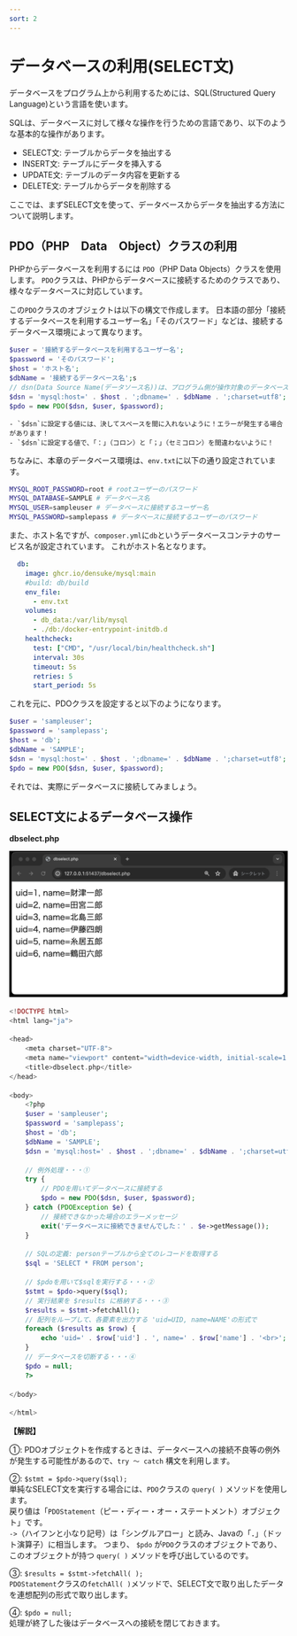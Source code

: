 ```yaml
---
sort: 2
---
```

# データベースの利用(SELECT文)

データベースをプログラム上から利用するためには、SQL(Structured Query Language)という言語を使います。

SQLは、データベースに対して様々な操作を行うための言語であり、以下のような基本的な操作があります。

- SELECT文: テーブルからデータを抽出する
- INSERT文: テーブルにデータを挿入する
- UPDATE文: テーブルのデータ内容を更新する
- DELETE文: テーブルからデータを削除する

ここでは、まずSELECT文を使って、データベースからデータを抽出する方法について説明します。

## PDO（PHP　Data　Object）クラスの利用

PHPからデータベースを利用するには `PDO`（PHP Data Objects）クラスを使用します。
`PDO`クラスは、PHPからデータベースに接続するためのクラスであり、様々なデータベースに対応しています。

この`PDO`クラスのオブジェクトは以下の構文で作成します。
日本語の部分「接続するデータベースを利用するユーザー名」「そのパスワード」などは、接続するデータベース環境によって異なります。

```php
$user = '接続するデータベースを利用するユーザー名';
$password = 'そのパスワード';
$host = 'ホスト名';
$dbName = '接続するデータベース名';s
// dsn(Data Source Name(データソース名))は、プログラム側が操作対象のデータベースを指定するための識別名
$dsn = 'mysql:host=' . $host . ';dbname=' . $dbName . ';charset=utf8'; 
$pdo = new PDO($dsn, $user, $password);
```

```tip
- `$dsn`に設定する値には、決してスペースを間に入れないように！エラーが発生する場合があります！
- `$dsn`に設定する値で、「：」（コロン）と「；」（セミコロン）を間違わないように！
```

ちなみに、本章のデータベース環境は、`env.txt`に以下の通り設定されています。

```bash
MYSQL_ROOT_PASSWORD=root # rootユーザーのパスワード
MYSQL_DATABASE=SAMPLE # データベース名
MYSQL_USER=sampleuser # データベースに接続するユーザー名    
MYSQL_PASSWORD=samplepass # データベースに接続するユーザーのパスワード
```

また、ホスト名ですが、`composer.yml`に`db`というデータベースコンテナのサービス名が設定されています。
これがホスト名となります。

```yaml
  db:
    image: ghcr.io/densuke/mysql:main
    #build: db/build
    env_file:
      - env.txt
    volumes:
      - db_data:/var/lib/mysql
      - ./db:/docker-entrypoint-initdb.d
    healthcheck:
      test: ["CMD", "/usr/local/bin/healthcheck.sh"]
      interval: 30s
      timeout: 5s
      retries: 5
      start_period: 5s
```

これを元に、PDOクラスを設定すると以下のようになります。

```php
$user = 'sampleuser';
$password = 'samplepass';
$host = 'db';
$dbName = 'SAMPLE';
$dsn = 'mysql:host=' . $host . ';dbname=' . $dbName . ';charset=utf8';
$pdo = new PDO($dsn, $user, $password);
```

それでは、実際にデータベースに接続してみましょう。

## SELECT文によるデータベース操作

**dbselect.php**

![](./images/dbselect_display.png)

```php
<!DOCTYPE html>
<html lang="ja">

<head>
    <meta charset="UTF-8">
    <meta name="viewport" content="width=device-width, initial-scale=1.0">
    <title>dbselect.php</title>
</head>

<body>
    <?php
    $user = 'sampleuser';
    $password = 'samplepass';
    $host = 'db';
    $dbName = 'SAMPLE';
    $dsn = 'mysql:host=' . $host . ';dbname=' . $dbName . ';charset=utf8';

    // 例外処理・・・①
    try {
        // PDOを用いてデータベースに接続する
        $pdo = new PDO($dsn, $user, $password);
    } catch (PDOException $e) {
        // 接続できなかった場合のエラーメッセージ
        exit('データベースに接続できませんでした：' . $e->getMessage());
    }

    // SQLの定義: personテーブルから全てのレコードを取得する
    $sql = 'SELECT * FROM person';

    // $pdoを用いて$sqlを実行する・・・②
    $stmt = $pdo->query($sql);
    // 実行結果を $results に格納する・・・③
    $results = $stmt->fetchAll();
    // 配列をループして、各要素を出力する 'uid=UID, name=NAME'の形式で
    foreach ($results as $row) {
        echo 'uid=' . $row['uid'] . ', name=' . $row['name'] . '<br>';
    }
    // データベースを切断する・・・④
    $pdo = null;
    ?>

</body>

</html>
```

**【解説】**

①: PDOオブジェクトを作成するときは、データベースへの接続不良等の例外が発生する可能性があるので、`try ～ catch` 構文を利用します。

②: `$stmt = $pdo->query($sql);`<br>
単純なSELECT文を実行する場合には、`PDO`クラスの `query( )` メソッドを使用します。<br>
戻り値は「`PDOStatement`（ピー・ディー・オー・ステートメント）オブジェクト」です。<br>
`->`（ハイフンと小なり記号）は「シングルアロー」と読み、Javaの「．」（ドット演算子）に相当します。
つまり、 `$pdo` が`PDO`クラスのオブジェクトであり、このオブジェクトが持つ `query( )` メソッドを呼び出しているのです。

③: `$results = $stmt->fetchAll( );`<br>
`PDOStatement`クラスの`fetchAll( )`メソッドで、SELECT文で取り出したデータを連想配列の形式で取り出します。

④: `$pdo = null;`<br>
処理が終了した後はデータベースへの接続を閉じておきます。

